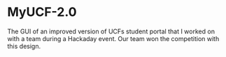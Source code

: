 # MyUCF-2.0
The GUI of an improved version of UCFs student portal that I worked on with a team during a Hackaday event. Our team won the competition with this design.
